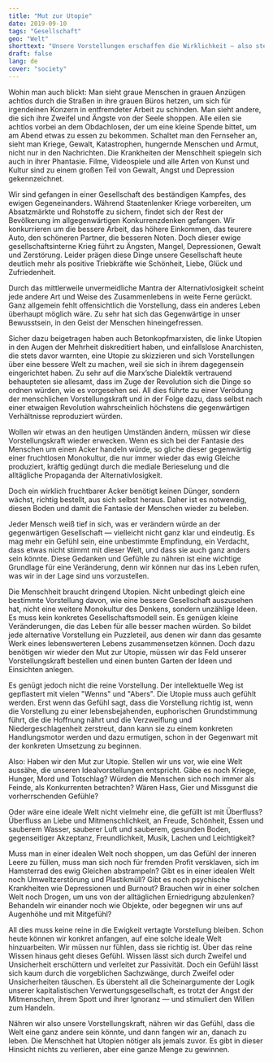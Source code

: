 ```yaml
---
title: "Mut zur Utopie"
date: 2019-09-10
tags: "Gesellschaft"
geo: "Welt"
shorttext: "Unsere Vorstellungen erschaffen die Wirklichkeit — also stellen wir uns eine ideale Welt vor!"
draft: false
lang: de
cover: "society"
---
```


Wohin man auch blickt: Man sieht graue Menschen in grauen Anzügen achtlos durch die Straßen in ihre grauen Büros hetzen, um sich für irgendeinen Konzern in entfremdeter Arbeit zu schinden. Man sieht andere, die sich ihre Zweifel und Ängste von der Seele shoppen. Alle eilen sie achtlos vorbei an dem Obdachlosen, der um eine kleine Spende bittet, um am Abend etwas zu essen zu bekommen. Schaltet man den Fernseher an, sieht man Kriege, Gewalt, Katastrophen, hungernde Menschen und Armut, nicht nur in den Nachrichten. Die Krankheiten der Menschheit spiegeln sich auch in ihrer Phantasie. Filme, Videospiele und alle Arten von Kunst und Kultur sind zu einem großen Teil von Gewalt, Angst und Depression gekennzeichnet.

Wir sind gefangen in einer Gesellschaft des beständigen Kampfes, des ewigen Gegeneinanders. Während Staatenlenker Kriege vorbereiten, um Absatzmärkte und Rohstoffe zu sichern, findet sich der Rest der Bevölkerung im allgegenwärtigen Konkurrenzdenken gefangen. Wir konkurrieren um die bessere Arbeit, das höhere Einkommen, das teurere Auto, den schöneren Partner, die besseren Noten. Doch dieser ewige gesellschaftsinterne Krieg führt zu Ängsten, Mangel, Depressionen, Gewalt und Zerstörung. Leider prägen diese Dinge unsere Gesellschaft heute deutlich mehr als positive Triebkräfte wie Schönheit, Liebe, Glück und Zufriedenheit.

Durch das mittlerweile unvermeidliche Mantra der Alternativlosigkeit scheint jede andere Art und Weise des Zusammenlebens in weite Ferne gerückt. Ganz allgemein fehlt offensichtlich die Vorstellung, dass ein anderes Leben überhaupt möglich wäre. Zu sehr hat sich das Gegenwärtige in unser Bewusstsein, in den Geist der Menschen hineingefressen.

Sicher dazu beigetragen haben auch Betonkopfmarxisten, die linke Utopien in den Augen der Mehrheit diskreditiert haben, und einfallslose Anarchisten, die stets davor warnten, eine Utopie zu skizzieren und sich Vorstellungen über eine bessere Welt zu machen, weil sie sich in ihrem dagegensein eingerichtet haben. Zu sehr auf die Marx’sche Dialektik vertrauend behaupteten sie allesamt, dass im Zuge der Revolution sich die Dinge so ordnen würden, wie es vorgesehen sei. All dies führte zu einer Verödung der menschlichen Vorstellungskraft und in der Folge dazu, dass selbst nach einer etwaigen Revolution wahrscheinlich höchstens die gegenwärtigen Verhältnisse reproduziert würden.

Wollen wir etwas an den heutigen Umständen ändern, müssen wir diese Vorstellungskraft wieder erwecken. Wenn es sich bei der Fantasie des Menschen um einen Acker handeln würde, so gliche dieser gegenwärtig einer fruchtlosen Monokultur, die nur immer wieder das ewig Gleiche produziert, kräftig gedüngt durch die mediale Berieselung und die alltägliche Propaganda der Alternativlosigkeit.

Doch ein wirklich fruchtbarer Acker benötigt keinen Dünger, sondern wächst, richtig bestellt, aus sich selbst heraus. Daher ist es notwendig, diesen Boden und damit die Fantasie der Menschen wieder zu beleben.

Jeder Mensch weiß tief in sich, was er verändern würde an der gegenwärtigen Gesellschaft — vielleicht nicht ganz klar und eindeutig. Es mag mehr ein Gefühl sein, eine unbestimmte Empfindung, ein Verdacht, dass etwas nicht stimmt mit dieser Welt, und dass sie auch ganz anders sein könnte. Diese Gedanken und Gefühle zu nähren ist eine wichtige Grundlage für eine Veränderung, denn wir können nur das ins Leben rufen, was wir in der Lage sind uns vorzustellen.

Die Menschheit braucht dringend Utopien. Nicht unbedingt gleich eine bestimmte Vorstellung davon, wie eine bessere Gesellschaft auszusehen hat, nicht eine weitere Monokultur des Denkens, sondern unzählige Ideen. Es muss kein konkretes Gesellschaftsmodell sein. Es genügen kleine Veränderungen, die das Leben für alle besser machen würden. So bildet jede alternative Vorstellung ein Puzzleteil, aus denen wir dann das gesamte Werk eines lebenswerteren Lebens zusammensetzen können. Doch dazu benötigen wir wieder den Mut zur Utopie, müssen wir das Feld unserer Vorstellungskraft bestellen und einen bunten Garten der Ideen und Einsichten anlegen.

Es genügt jedoch nicht die reine Vorstellung. Der intellektuelle Weg ist gepflastert mit vielen "Wenns" und "Abers". Die Utopie muss auch gefühlt werden. Erst wenn das Gefühl sagt, dass die Vorstellung richtig ist, wenn die Vorstellung zu einer lebensbejahenden, euphorischen Grundstimmung führt, die die Hoffnung nährt und die Verzweiflung und Niedergeschlagenheit zerstreut, dann kann sie zu einem konkreten Handlungsmotor werden und dazu ermutigen, schon in der Gegenwart mit der konkreten Umsetzung zu beginnen.

Also: Haben wir den Mut zur Utopie. Stellen wir uns vor, wie eine Welt aussähe, die unseren Idealvorstellungen entspricht. Gäbe es noch Kriege, Hunger, Mord und Totschlag? Würden die Menschen sich noch immer als Feinde, als Konkurrenten betrachten? Wären Hass, Gier und Missgunst die vorherrschenden Gefühle?

Oder wäre eine ideale Welt nicht vielmehr eine, die gefüllt ist mit Überfluss? Überfluss an Liebe und Mitmenschlichkeit, an Freude, Schönheit, Essen und sauberem Wasser, sauberer Luft und sauberem, gesunden Boden, gegenseitiger Akzeptanz, Freundlichkeit, Musik, Lachen und Leichtigkeit?

Muss man in einer idealen Welt noch shoppen, um das Gefühl der inneren Leere zu füllen, muss man sich noch für fremden Profit versklaven, sich im Hamsterrad des ewig Gleichen abstrampeln? Gibt es in einer idealen Welt noch Umweltzerstörung und Plastikmüll? Gibt es noch psychische Krankheiten wie Depressionen und Burnout? Brauchen wir in einer solchen Welt noch Drogen, um uns von der alltäglichen Erniedrigung abzulenken? Behandeln wir einander noch wie Objekte, oder begegnen wir uns auf Augenhöhe und mit Mitgefühl?

All dies muss keine reine in die Ewigkeit vertagte Vorstellung bleiben. Schon heute können wir konkret anfangen, auf eine solche ideale Welt hinzuarbeiten. Wir müssen nur fühlen, dass sie richtig ist. Über das reine Wissen hinaus geht dieses Gefühl. Wissen lässt sich durch Zweifel und Unsicherheit erschüttern und verleitet zur Passivität. Doch ein Gefühl lässt sich kaum durch die vorgeblichen Sachzwänge, durch Zweifel oder Unsicherheiten täuschen. Es übersteht all die Scheinargumente der Logik unserer kapitalistischen Verwertungsgesellschaft, es trotzt der Angst der Mitmenschen, ihrem Spott und ihrer Ignoranz — und stimuliert den Willen zum Handeln.

Nähren wir also unsere Vorstellungskraft, nähren wir das Gefühl, dass die Welt eine ganz andere sein könnte, und dann fangen wir an, danach zu leben. Die Menschheit hat Utopien nötiger als jemals zuvor. Es gibt in dieser Hinsicht nichts zu verlieren, aber eine ganze Menge zu gewinnen.
